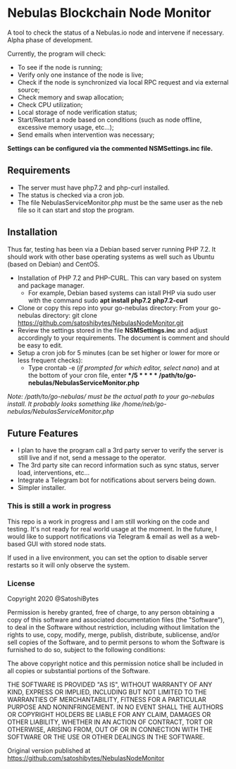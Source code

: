 # Nebulas Blockchain Node Monitor #
A tool to check the status of a Nebulas.io node and intervene if necessary. Alpha phase of development.

Currently, the program will check:
* To see if the node is running;
* Verify only one instance of the node is live;
* Check if the node is synchronized via local RPC request and via external source;
* Check memory and swap allocation;
* Check CPU utilization;
* Local storage of node verification status;
* Start/Restart a node based on conditions (such as node offline, excessive memory usage, etc...);
* Send emails when intervention was necessary;

__Settings can be configured via the commented NSMSettings.inc file.__

## Requirements ##
* The server must have php7.2 and php-curl installed.
* The status is checked via a cron job.
* The file NebulasServiceMonitor.php must be the same user as the neb file so it can start and stop the program.

## Installation ##
Thus far, testing has been via a Debian based server running PHP 7.2. It should work with other base operating systems as well such as Ubuntu (based on Debian) and CentOS.
* Installation of PHP 7.2 and PHP-CURL. This can vary based on system and package manager. 
    * For example, Debian based systems can istall PHP via sudo user with the command sudo __apt install php7.2 php7.2-curl__
* Clone or copy this repo into your go-nebulas directory: From your go-nebulas directory: git clone https://github.com/satoshibytes/NebulasNodeMonitor.git
* Review the settings stored in the file __NSMSettings.inc__ and adjust accordingly to your requirements. The document is comment and should be easy to edit.
* Setup a cron job for 5 minutes (can be set higher or lower for more or less frequent checks): 
    * Type crontab -e (_if prompted for which editor, select nano_) and at the bottom of your cron file, enter __*/5 * * * * /path/to/go-nebulas/NebulasServiceMonitor.php__
    

_Note: /path/to/go-nebulas/ must be the actual path to your go-nebulas install. It probably looks something like /home/neb/go-nebulas/NebulasServiceMonitor.php_
    

## Future Features ##
* I plan to have the program call a 3rd party server to verify the server is still live and if not, send a message to the operator.
* The 3rd party site can record information such as sync status, server load, interventions, etc...
* Integrate a Telegram bot for notifications about servers being down.
* Simpler installer.

### This is still a work in progress ###
This repo is a work in progress and I am still working on the code and testing. It's not ready for real world usage at the moment. In the future, I would like to support notifications via Telegram & email as well as a web-based GUI with stored node stats. 

If used in a live environment, you can set the option to disable server restarts so it will only observe the system.

### License ###
Copyright 2020 @SatoshiBytes

Permission is hereby granted, free of charge, to any person obtaining a copy of this software and associated documentation files (the "Software"), to deal in the Software without restriction, including without limitation the rights to use, copy, modify, merge, publish, distribute, sublicense, and/or sell copies of the Software, and to permit persons to whom the Software is furnished to do so, subject to the following conditions:

The above copyright notice and this permission notice shall be included in all copies or substantial portions of the Software.

THE SOFTWARE IS PROVIDED "AS IS", WITHOUT WARRANTY OF ANY KIND, EXPRESS OR IMPLIED, INCLUDING BUT NOT LIMITED TO THE WARRANTIES OF MERCHANTABILITY, FITNESS FOR A PARTICULAR PURPOSE AND NONINFRINGEMENT. IN NO EVENT SHALL THE AUTHORS OR COPYRIGHT HOLDERS BE LIABLE FOR ANY CLAIM, DAMAGES OR OTHER LIABILITY, WHETHER IN AN ACTION OF CONTRACT, TORT OR OTHERWISE, ARISING FROM, OUT OF OR IN CONNECTION WITH THE SOFTWARE OR THE USE OR OTHER DEALINGS IN THE SOFTWARE.

Original version published at https://github.com/satoshibytes/NebulasNodeMonitor

